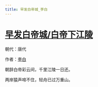 ```yaml
---
title: 早发白帝城_李白
---
```


# [早发白帝城/白帝下江陵](http://so.gushiwen.org/view_8345.aspx)

朝代：唐代

作者：[李白](http://so.gushiwen.org/author_247.aspx)

朝辞白帝彩云间，千里江陵一日还。

两岸猿声啼不住，轻舟已过万重山。